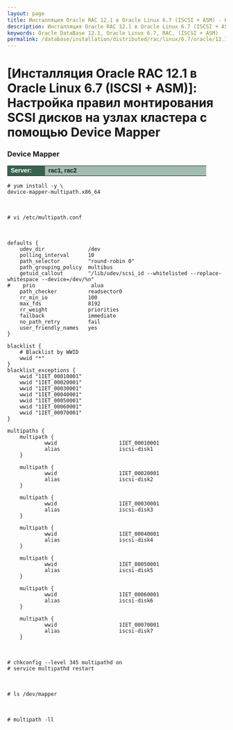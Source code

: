 ```yaml
---
layout: page
title: Инсталляция Oracle RAC 12.1 в Oracle Linux 6.7 (ISCSI + ASM) - Настройка правил монтирования SCSI дисков на узлах кластера с помощью Device Mapper
description: Инсталляция Oracle RAC 12.1 в Oracle Linux 6.7 (ISCSI + ASM) - Настройка правил монтирования SCSI дисков на узлах кластера с помощью Device Mapper
keywords: Oracle DataBase 12.1, Oracle Linux 6.7, RAC, (ISCSI + ASM)
permalink: /database/installation/distributed/rac/linux/6.7/oracle/12.1/iscsi-asm/setup-mounting-rules-by-device-mapper/
---
```


# [Инсталляция Oracle RAC 12.1 в Oracle Linux 6.7 (ISCSI + ASM)]: Настройка правил монтирования SCSI дисков на узлах кластера с помощью Device Mapper

### Device Mapper

<table cellpadding="4" cellspacing="2" align="center" border="0" width="100%">

<tr>
<td style="color: rgb(255, 255, 255);" bgcolor="#386351" width="14%"><span style="font-family: Arial,Helvetica,sans-serif; font-size: 14px;"><strong>Server:</strong></span></td>
<td height="20" bgcolor="#a2bcb1" width="60%"><span style="font-family: Arial,Helvetica,sans-serif; font-size: 14px;"><strong>rac1, rac2</strong></span></td>
</tr>

</table>

    # yum install -y \
    device-mapper-multipath.x86_64

<br/>

    # vi /etc/multipath.conf

<br/>

    defaults {
    	udev_dir              /dev
    	polling_interval      10
    	path_selector         "round-robin 0"
    	path_grouping_policy  multibus
    	getuid_callout        "/lib/udev/scsi_id --whitelisted --replace-whitespace --device=/dev/%n"
    #    prio                  alua
    	path_checker          readsector0
    	rr_min_io             100
    	max_fds               8192
    	rr_weight             priorities
    	failback              immediate
    	no_path_retry         fail
    	user_friendly_names   yes
    }

    blacklist {
    	# Blacklist by WWID
    	wwid "*"
    }
    blacklist_exceptions {
    	wwid "1IET_00010001"
    	wwid "1IET_00020001"
    	wwid "1IET_00030001"
    	wwid "1IET_00040001"
    	wwid "1IET_00050001"
    	wwid "1IET_00060001"
    	wwid "1IET_00070001"
    }

    multipaths {
    	multipath {
    			wwid                    1IET_00010001
    			alias                   iscsi-disk1
    	}

    	multipath {
    			wwid                    1IET_00020001
    			alias                   iscsi-disk2
    	}

    	multipath {
    			wwid                    1IET_00030001
    			alias                   iscsi-disk3
    	}

    	multipath {
    			wwid                    1IET_00040001
    			alias                   iscsi-disk4
    	}

    	multipath {
    			wwid                    1IET_00050001
    			alias                   iscsi-disk5
    	}

    	multipath {
    			wwid                    1IET_00060001
    			alias                   iscsi-disk6
    	}

    	multipath {
    			wwid                    1IET_00070001
    			alias                   iscsi-disk7
    	}

<br/>

    # chkconfig --level 345 multipathd on
    # service multipathd restart

<br/>

    # ls /dev/mapper

<br/>

    # multipath -ll

<!--

http://www.hhutzler.de/blog/rac-11-2-0-4-setup-using-openfiler-with-multipathed-iscsi-disks/

-->
